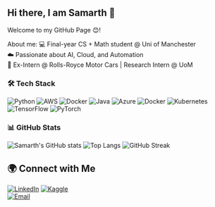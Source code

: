 ## Hi there, I am Samarth 👋
Welcome to my GitHub Page 😊!


About me:
💻 Final-year CS + Math student @ Uni of Manchester  
☁️ Passionate about AI, Cloud, and Automation  
🚀 Ex-Intern @ Rolls-Royce Motor Cars | Research Intern @ UoM

### 🛠 Tech Stack
![Python](https://img.shields.io/badge/Python-3776AB?style=for-the-badge&logo=python&logoColor=white)
![AWS](https://img.shields.io/badge/AWS-FF9900?style=for-the-badge&logo=amazon-aws&logoColor=white)
![Docker](https://img.shields.io/badge/Docker-2496ED?style=for-the-badge&logo=docker&logoColor=white)
![Java](https://img.shields.io/badge/Java-007396?style=for-the-badge&logo=java&logoColor=white)
![Azure](https://img.shields.io/badge/Azure-0078D4?style=for-the-badge&logo=microsoft-azure&logoColor=white)
![Docker](https://img.shields.io/badge/Docker-2496ED?style=for-the-badge&logo=docker&logoColor=white)
![Kubernetes](https://img.shields.io/badge/Kubernetes-326CE5?style=for-the-badge&logo=kubernetes&logoColor=white)
![TensorFlow](https://img.shields.io/badge/TensorFlow-FF6F00?style=for-the-badge&logo=tensorflow&logoColor=white)
![PyTorch](https://img.shields.io/badge/PyTorch-EE4C2C?style=for-the-badge&logo=pytorch&logoColor=white)



### 📊 GitHub Stats
![Samarth's GitHub stats](https://github-readme-stats.vercel.app/api?username=samarth-web&show_icons=true&theme=radical)
![Top Langs](https://github-readme-stats.vercel.app/api/top-langs/?username=samarth-web&layout=compact&theme=radical)
![GitHub Streak](https://streak-stats.demolab.com/?user=samarth-web&theme=radical)

## 🌍 Connect with Me

[![LinkedIn](https://img.shields.io/badge/LinkedIn-blue?style=for-the-badge&logo=linkedin)](https://www.linkedin.com/in/samarth-jain-ab69a2253/)
[![Kaggle](https://img.shields.io/badge/Kaggle-000?style=for-the-badge&logo=vercel)](https://www.kaggle.com/samarthj204)  
[![Email](https://img.shields.io/badge/Email-D14836?style=for-the-badge&logo=gmail&logoColor=white)](mailto:samarthj204@gmail.com) 




<!--
**samarth-web/samarth-web** is a ✨ _special_ ✨ repository because its `README.md` (this file) appears on your GitHub profile.
![Samarth's GitHub stats](https://github-readme-stats.vercel.app/api?username=samarth-webE&show_icons=true&theme=radical)

Here are some ideas to get you started:

- 🔭 I’m currently working on ...
- 🌱 I’m currently learning ...
- 👯 I’m looking to collaborate on ...
- 🤔 I’m looking for help with ...
- 💬 Ask me about ...
- 📫 How to reach me: ...
- 😄 Pronouns: ...
- ⚡ Fun fact: ...
-->
